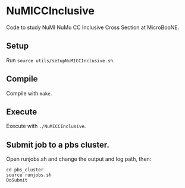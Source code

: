 # NuMICCInclusive

Code to study NuMI NuMu CC Inclusive Cross Section at MicroBooNE.

## Setup

Run `source utils/setupNuMICCInclusive.sh`.

## Compile

Compile with `make`.

## Execute

Execute with `./NuMICCInclusive`.

## Submit job to a pbs cluster.
Open runjobs.sh and change the output and log path, then:
```
cd pbs_cluster
source runjobs.sh
DoSubmit
```
